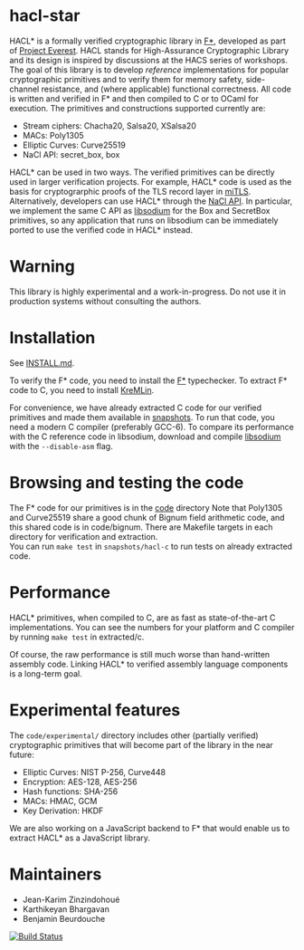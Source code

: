 hacl-star
=========

HACL* is a formally verified cryptographic library in [F\*], developed
as part of [Project Everest].  HACL
stands for High-Assurance Cryptographic Library and its design is
inspired by discussions at the HACS series of workshops.       The goal of
this library is to develop *reference* implementations for popular
cryptographic primitives and to verify them for memory safety,
side-channel resistance, and (where applicable) functional
correctness. All code is written and verified in F\* and
then compiled to C or to OCaml for execution. 
The primitives and constructions supported currently are:

* Stream ciphers: Chacha20, Salsa20, XSalsa20
* MACs: Poly1305
* Elliptic Curves: Curve25519
* NaCl API: secret_box, box

HACL* can be used in two ways. The verified primitives can be directly
used in larger verification projects.  For example, HACL* code is used
as the basis for cryptograrphic proofs of the TLS record layer in
[miTLS].  Alternatively, developers can use HACL* through the [NaCl API]. 
In particular, we implement the same C API as [libsodium] for the
Box and SecretBox primitives, so any application that runs on
libsodium can be immediately ported to use the verified code in HACL*
instead. 

[F\*]: https://github.com/FStarLang/FStar/
[miTLS]: https://github.com/mitls/mitls-star
[NaCl API]: https://nacl.cr.yp.to/
[libsodium]: https://github.com/jedisct1/libsodium
[Project Everest]: https://github.com/project-everest

# Warning

This library is highly experimental and a work-in-progress. Do not use
it in production systems without consulting the authors.

# Installation

See [INSTALL.md](INSTALL.md).

To verify the F\* code, you need to install the [F\*] typechecker.
To extract F\* code to C, you need to install [KreMLin].

For convenience, we have already extracted C code for our verified
primitives and made them available in [snapshots].  To run that code,
you need a modern C compiler (preferably GCC-6).  To compare its
performance with the C reference code in libsodium, download and
compile [libsodium] with the `--disable-asm` flag.

[INSTALL.md]: https://github.com/mitls/hacl-star/INSTALL.md
[KreMLin]: https://github.com/FStarLang/kremlin
[snapshots]: https://github.com/mitls/hacl-star/snapshots/hacl-c
[libsodium]: https://github.com/jedisct1/libsodium

# Browsing and testing the code

The F\* code for our primitives is in the [code](code) directory
Note that Poly1305 and
Curve25519 share a good chunk of Bignum field arithmetic code, and
this shared code is in code/bignum.  There are Makefile targets in
each directory for verification and extraction.  
You can run `make test` in `snapshots/hacl-c` to run tests on already
extracted code.

# Performance

HACL* primitives, when compiled to C, are as fast as state-of-the-art
C implementations. You can see the numbers for your platform and C compiler
by running `make test` in extracted/c.

Of course, the raw performance is still much worse than hand-written
assembly code.  Linking HACL* to verified assembly language components
is a long-term goal.


# Experimental features

The `code/experimental/` directory includes other (partially verified) cryptographic primitives that will become part of the library in the near future:
* Elliptic Curves: NIST P-256, Curve448
* Encryption: AES-128, AES-256
* Hash functions: SHA-256
* MACs: HMAC, GCM
* Key Derivation: HKDF

We are also working on a JavaScript backend to F* that would enable us to extract HACL* as a JavaScript library.

# Maintainers

* Jean-Karim Zinzindohoué
* Karthikeyan Bhargavan
* Benjamin Beurdouche

[![Build Status](https://travis-ci.org/mitls/hacl-star.svg?branch=master)](https://travis-ci.org/mitls/hacl-star)
